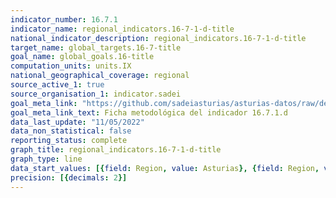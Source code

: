 ```yaml
---
indicator_number: 16.7.1
indicator_name: regional_indicators.16-7-1-d-title
national_indicator_description: regional_indicators.16-7-1-d-title
target_name: global_targets.16-7-title
goal_name: global_goals.16-title
computation_units: units.IX
national_geographical_coverage: regional
source_active_1: true
source_organisation_1: indicator.sadei
goal_meta_link: "https://github.com/sadeiasturias/asturias-datos/raw/develop/descargas/metodologia/16.7.1.d.pdf"
goal_meta_link_text: Ficha metodológica del indicador 16.7.1.d
data_last_update: "11/05/2022"
data_non_statistical: false
reporting_status: complete
graph_title: regional_indicators.16-7-1-d-title
graph_type: line
data_start_values: [{field: Region, value: Asturias}, {field: Region, value: España}]
precision: [{decimals: 2}]
---
```

